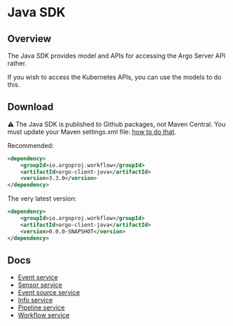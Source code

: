 # Java SDK

## Overview

The Java SDK provides model and APIs for accessing the Argo Server API rather.

If you wish to access the Kubernetes APIs, you can use the models to do this.

## Download

⚠️ The Java SDK is published to Github packages, not Maven Central. You must update your Maven settings.xml
file: [how to do that](https://github.com/argoproj/argo-workflows/packages).

Recommended:

```xml
<dependency>
    <groupId>io.argoproj.workflow</groupId>
    <artifactId>argo-client-java</artifactId>
    <version>3.3.0</version>
</dependency>
```

The very latest version:

```xml
<dependency>
    <groupId>io.argoproj.workflow</groupId>
    <artifactId>argo-client-java</artifactId>
    <version>0.0.0-SNAPSHOT</version>
</dependency>
```

## Docs

* [Event service](api/docs/EventServiceApi.md)
* [Sensor service](api/docs/SensorServiceApi.md)
* [Event source service](api/docs/EventSourceServiceApi.md)
* [Info service](api/docs/InfoServiceApi.md )
* [Pipeline service](api/docs/PipelineServiceApi.md)
* [Workflow service](api/docs/WorkflowServiceApi.md)
